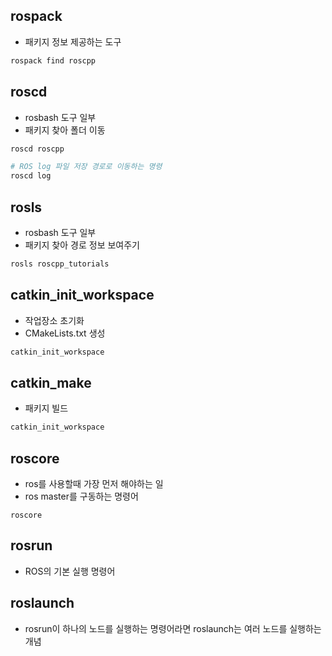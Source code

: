 ## rospack
- 패키지 정보 제공하는 도구
```bash
rospack find roscpp
```

## roscd
- rosbash 도구 일부
- 패키지 찾아 폴더 이동
```bash
roscd roscpp
```

```bash
# ROS log 파일 저장 경로로 이동하는 명령
roscd log
```

## rosls
- rosbash 도구 일부
- 패키지 찾아 경로 정보 보여주기
```bash
rosls roscpp_tutorials
```

## catkin_init_workspace
- 작업장소 초기화
- CMakeLists.txt 생성
```bash
catkin_init_workspace
```
## catkin_make
- 패키지 빌드
```bash
catkin_init_workspace
```

## roscore
- ros를 사용할때 가장 먼저 해야하는 일
- ros master를 구동하는 명령어
```
roscore
```

## rosrun
- ROS의 기본 실행 명령어

## roslaunch
- rosrun이 하나의 노드를 실행하는 명령어라면 roslaunch는 여러 노드를 실행하는 개념